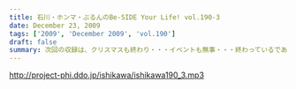 ```yaml
---
title: 石川・ホンマ・ぶるんのBe-SIDE Your Life! vol.190-3
date: December 23, 2009
tags: ['2009', 'December 2009', 'vol.190']
draft: false
summary: 次回の収録は、クリスマスも終わり・・・イベントも無事・・・終わっているであろう１２月２８日（月曜）予定であります！！公開録音部分の配信もする予定なので、来られなかったアナタにも年末の騒ぎを少々お裾分け予定！驚きの内容が・・・ないわけないっ！NAMAE
---
```


http://project-phi.ddo.jp/ishikawa/ishikawa190_3.mp3
